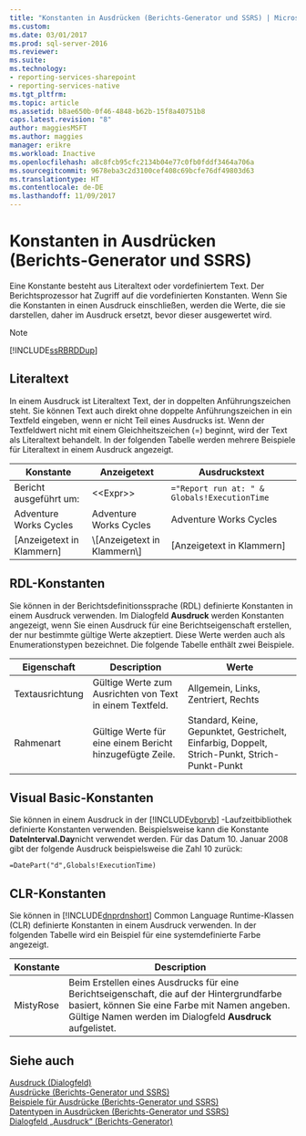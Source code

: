 ```yaml
---
title: "Konstanten in Ausdrücken (Berichts-Generator und SSRS) | Microsoft-Dokumentation"
ms.custom: 
ms.date: 03/01/2017
ms.prod: sql-server-2016
ms.reviewer: 
ms.suite: 
ms.technology:
- reporting-services-sharepoint
- reporting-services-native
ms.tgt_pltfrm: 
ms.topic: article
ms.assetid: b8ae650b-0f46-4848-b62b-15f8a40751b8
caps.latest.revision: "8"
author: maggiesMSFT
ms.author: maggies
manager: erikre
ms.workload: Inactive
ms.openlocfilehash: a8c8fcb95cfc2134b04e77c0fb0fddf3464a706a
ms.sourcegitcommit: 9678eba3c2d3100cef408c69bcfe76df49803d63
ms.translationtype: HT
ms.contentlocale: de-DE
ms.lasthandoff: 11/09/2017
---
```

# <a name="constants-in-expressions-report-builder-and-ssrs"></a>Konstanten in Ausdrücken (Berichts-Generator und SSRS)
  Eine Konstante besteht aus Literaltext oder vordefiniertem Text. Der Berichtsprozessor hat Zugriff auf die vordefinierten Konstanten. Wenn Sie die Konstanten in einen Ausdruck einschließen, werden die Werte, die sie darstellen, daher im Ausdruck ersetzt, bevor dieser ausgewertet wird.  
  
> [!NOTE]  
>  [!INCLUDE[ssRBRDDup](../../includes/ssrbrddup-md.md)]  
  
## <a name="literal-text"></a>Literaltext  
 In einem Ausdruck ist Literaltext Text, der in doppelten Anführungszeichen steht. Sie können Text auch direkt ohne doppelte Anführungszeichen in ein Textfeld eingeben, wenn er nicht Teil eines Ausdrucks ist. Wenn der Textfeldwert nicht mit einem Gleichheitszeichen (=) beginnt, wird der Text als Literaltext behandelt. In der folgenden Tabelle werden mehrere Beispiele für Literaltext in einem Ausdruck angezeigt.  
  
|Konstante|Anzeigetext|Ausdruckstext|  
|--------------|------------------|---------------------|  
|Bericht ausgeführt um:|<\<Expr>>|`="Report run at: " & Globals!ExecutionTime`|  
|Adventure Works Cycles|Adventure Works Cycles|Adventure Works Cycles|  
|[Anzeigetext in Klammern]|\\[Anzeigetext in Klammern\\]|[Anzeigetext in Klammern]|  
  
## <a name="rdl-constants"></a>RDL-Konstanten  
 Sie können in der Berichtsdefinitionssprache (RDL) definierte Konstanten in einem Ausdruck verwenden. Im Dialogfeld **Ausdruck** werden Konstanten angezeigt, wenn Sie einen Ausdruck für eine Berichtseigenschaft erstellen, der nur bestimmte gültige Werte akzeptiert. Diese Werte werden auch als Enumerationstypen bezeichnet. Die folgende Tabelle enthält zwei Beispiele.  
  
|Eigenschaft|Description|Werte|  
|--------------|-----------------|------------|  
|Textausrichtung|Gültige Werte zum Ausrichten von Text in einem Textfeld.|Allgemein, Links, Zentriert, Rechts|  
|Rahmenart|Gültige Werte für eine einem Bericht hinzugefügte Zeile.|Standard, Keine, Gepunktet, Gestrichelt, Einfarbig, Doppelt, Strich-Punkt, Strich-Punkt-Punkt|  
  
## <a name="visual-basic-constants"></a>Visual Basic-Konstanten  
 Sie können in einem Ausdruck in der [!INCLUDE[vbprvb](../../includes/vbprvb-md.md)] -Laufzeitbibliothek definierte Konstanten verwenden. Beispielsweise kann die Konstante **DateInterval.Day**nicht verwendet werden. Für das Datum 10. Januar 2008 gibt der folgende Ausdruck beispielsweise die Zahl 10 zurück:  
  
 `=DatePart("d",Globals!ExecutionTime)`  
  
## <a name="clr-constants"></a>CLR-Konstanten  
 Sie können in [!INCLUDE[dnprdnshort](../../includes/dnprdnshort-md.md)] Common Language Runtime-Klassen (CLR) definierte Konstanten in einem Ausdruck verwenden. In der folgenden Tabelle wird ein Beispiel für eine systemdefinierte Farbe angezeigt.  
  
|Konstante|Description|  
|--------------|-----------------|  
|MistyRose|Beim Erstellen eines Ausdrucks für eine Berichtseigenschaft, die auf der Hintergrundfarbe basiert, können Sie eine Farbe mit Namen angeben. Gültige Namen werden im Dialogfeld **Ausdruck** aufgelistet.|  
  
## <a name="see-also"></a>Siehe auch  
 [Ausdruck (Dialogfeld)](http://msdn.microsoft.com/library/e6c74ccb-4594-4d4f-b958-618d710e34eb)   
 [Ausdrücke &#40;Berichts-Generator und SSRS&#41;](../../reporting-services/report-design/expressions-report-builder-and-ssrs.md)   
 [Beispiele für Ausdrücke &#40;Berichts-Generator und SSRS&#41;](../../reporting-services/report-design/expression-examples-report-builder-and-ssrs.md)   
 [Datentypen in Ausdrücken (Berichts-Generator und SSRS)](../../reporting-services/report-design/data-types-in-expressions-report-builder-and-ssrs.md)   
 [Dialogfeld „Ausdruck“ (Berichts-Generator)](http://msdn.microsoft.com/library/e89c4d97-5d41-4b55-8695-79329edac15d)  
  
  
